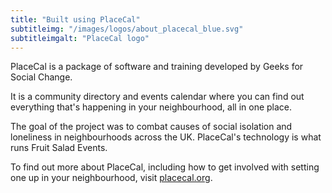 ```yaml
---
title: "Built using PlaceCal"
subtitleimg: "/images/logos/about_placecal_blue.svg"
subtitleimgalt: "PlaceCal logo"
---
```


PlaceCal is a package of software and training developed by Geeks for Social Change.

It is a community directory and events calendar where you can find out everything that's happening in your neighbourhood, all in one place.

The goal of the project was to combat causes of social isolation and loneliness in neighbourhoods across the UK. PlaceCal's technology is what runs Fruit Salad Events.

To find out more about PlaceCal, including how to get involved with setting one up in your neighbourhood, visit [placecal.org](https://placecal.org).
